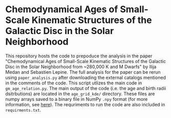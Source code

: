 # Chemodynamical Ages of Small-Scale Kinematic Structures of the Galactic Disc in the Solar Neighborhood

This repository hosts the code to prepoduce the analysis in the paper "Chemodynamical Ages of Small-Scale Kinematic Structures of the Galactic Disc in the Solar Neighborhood from ~280,000 K and M Dwarfs" by Ilija Medan and Sebastien Lepine. The full analysis for the paper can be rerun using `paper_analysis.py` after downloading the external catalogs mentioned in the comments of the code. This script utlizes the main code in `gm_age_relation.py`. The main output of the code (i.e. the age and birth radii dsitrbutions) are located in the `age_grid_kde/` directory. These files are numpy arrays saved to a binary file in NumPy `.npy` format (for more information, see [here](https://numpy.org/doc/stable/reference/generated/numpy.lib.format.html#module-numpy.lib.format)). The requriments to run the code are also included in `requirments.txt`.